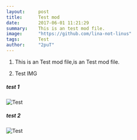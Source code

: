 ```yaml
---
layout:     post
title:      Test mod
date:       2017-06-01 11:21:29
summary:    This is an test mod file.
image:	    "https://github.com/lina-not-linus"
tags:       Test
author:	    "2puT"
---
```



1. This is an Test mod file,is an Test mod file.

2. Test IMG
#####  test 1

![Test](http://wx1.sinaimg.cn/mw690/d1bd1c73gy1fx8g2nt4ttj20hg0bo3yr.jpg)


##### test 2

![Test](http://wx1.sinaimg.cn/mw690/d1bd1c73gy1fx8g2nt4ttj20hg0bo3yr.jpg)

